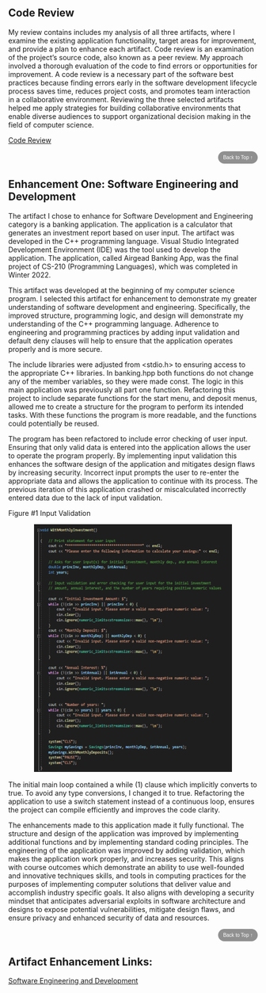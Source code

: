 


## **Code Review**
My review contains includes my analysis of all three artifacts, where I examine the existing application functionality, target areas for improvement, and provide a plan to enhance each artifact. Code review is an examination of the project’s source code, also known as a peer review. My approach involved a thorough evaluation of the code to find errors or opportunities for improvement. A code review is a necessary part of the software best practices because finding errors early in the software development lifecycle process saves time, reduces project costs, and promotes team interaction in a collaborative environment. Reviewing the three selected artifacts helped me apply strategies for building collaborative environments that enable diverse audiences to support organizational decision making in the field of computer science. 

[Code Review](https://youtu.be/6cdXHpRNkXQ)

<div style="text-align: right;">
    <a href="#">
        <button style="font-size: 10px; font-weight: 500; background: #909090; color: #ffffff; border-radius: 50px; border-style: solid; border-color: #909090; padding: 5px 8px;">Back to Top &#8593;</button>
    </a>
</div>

## **Enhancement One: Software Engineering and Development**
  The artifact I chose to enhance for Software Development and Engineering category is a banking application. The application is a calculator that generates an investment report based on user input. The artifact was developed in the C++ programming language. Visual Studio Integrated Development Environment (IDE) was the tool used to develop the application. The application, called Airgead Banking App, was the final project of CS-210 (Programming Languages), which was completed in Winter 2022.

This artifact was developed at the beginning of my computer science program. I selected this artifact for enhancement to demonstrate my greater understanding of software development and engineering. Specifically, the improved structure, programming logic, and design will demonstrate my understanding of the C++ programming language. Adherence to engineering and programming practices by adding input validation and default deny clauses will help to ensure that the application operates properly and is more secure.

The include libraries were adjusted from <stdio.h> to <iostream> ensuring access to the appropriate C++ libraries. In banking.hpp both functions do not change any of the member variables, so they were made const. The logic in this main application was previously all part one function. Refactoring this project to include separate functions for the start menu, and deposit menus, allowed me to create a structure for the program to perform its intended tasks. With these functions the program is more readable, and the functions could potentially be reused.

The program has been refactored to include error checking of user input. Ensuring that only valid data is entered into the application allows the user to operate the program properly. By implementing input validation this enhances the software design of the application and mitigates design flaws by increasing security. Incorrect input prompts the user to re-enter the appropriate data and allows the application to continue with its process. The previous iteration of this application crashed or miscalculated incorrectly entered data due to the lack of input validation.

Figure #1 Input Validation
<center>
  <img src="assets/Software1.png" height=500 width=400>
</center>

The initial main loop contained a while (1) clause which implicitly converts to true. To avoid any type conversions, I changed it to true. Refactoring the application to use a switch statement instead of a continuous loop, ensures the project can compile efficiently and improves the code clarity.

The enhancements made to this application made it fully functional. The structure and design of the application was improved by implementing additional functions and by implementing standard coding principles. The engineering of the application was improved by adding validation, which makes the application work properly, and increases security. This aligns with course outcomes which demonstrate an ability to use well-founded and innovative techniques skills, and tools in computing practices for the purposes of implementing computer solutions that deliver value and accomplish industry specific goals. It also aligns with developing a security mindset that anticipates adversarial exploits in software architecture and designs to
expose potential vulnerabilities, mitigate design flaws, and ensure privacy and enhanced security of data and resources.

<div style="text-align: right;">
    <a href="#">
        <button style="font-size: 10px; font-weight: 500; background: #909090; color: #ffffff; border-radius: 50px; border-style: solid; border-color: #909090; padding: 5px 8px;">Back to Top &#8593;</button>
    </a>
</div>


## Artifact Enhancement Links:

[Software Engineering and Development](https://github.com/sdmnh1/Enhancement-One)

